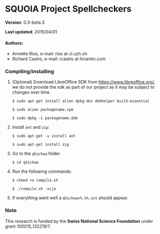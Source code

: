 SQUOIA Project Spellcheckers
============================

**Version**: 0.3-beta.3

**Last updated**: 2015/04/01

#### Authors: 
  * Annette Rios, e-mail: rios at cl.uzh.ch 
  * Richard Castro, e-mail: rcastro at hinantin.com

### Compiling/installing 

1. (Optional) Download LibreOffice SDK from https://www.libreoffice.org/, we do not provide the sdk as part of our project as it may be subject to changes over time.

    `$ sudo apt-get install alien dpkg-dev debhelper build-essential`

    `$ sudo alien packagename.rpm`

    `$ sudo dpkg -i packagename.deb`

2. Install `ant` and `zip`:

    `$ sudo apt-get -u install ant`

    `$ sudo apt-get install zip`

3. Go to the `qhichwa` folder

    `$ cd qhichwa`

4. Run the following commands:

    `$ chmod +x compile.sh`

    `$ ./compile.sh -xcjo`

5. If everything went well a `qhichwav%.%%.oxt` should appear.

### Note

This research is funded by the **Swiss National Science Foundation** under grant *100015_132219/1*.

